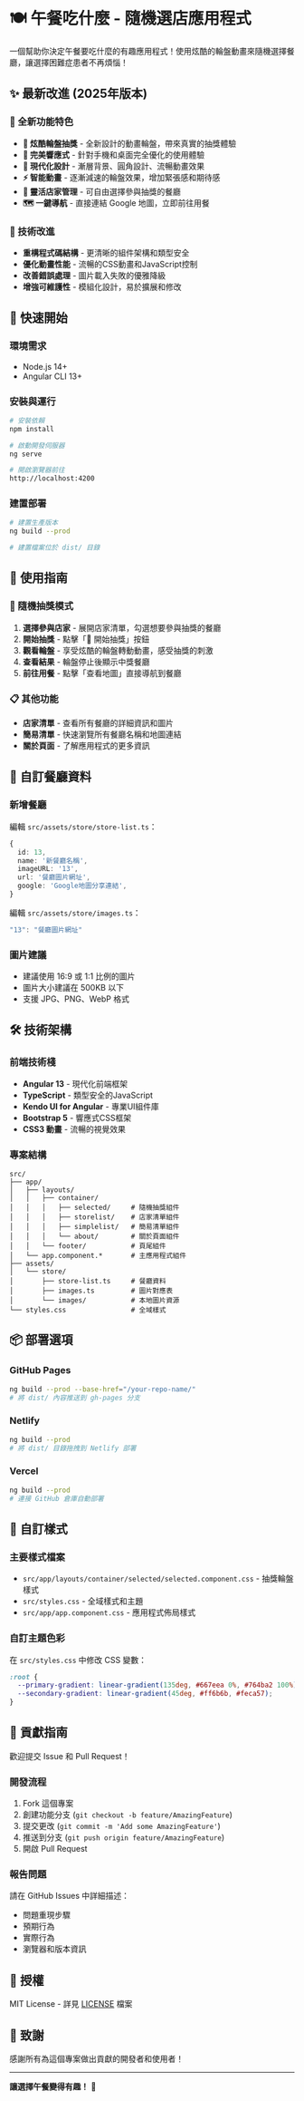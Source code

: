# 🍽️ 午餐吃什麼 - 隨機選店應用程式

一個幫助你決定午餐要吃什麼的有趣應用程式！使用炫酷的輪盤動畫來隨機選擇餐廳，讓選擇困難症患者不再煩惱！

## ✨ 最新改進 (2025年版本)

### 🎯 全新功能特色
- **🎲 炫酷輪盤抽獎** - 全新設計的動畫輪盤，帶來真實的抽獎體驗
- **📱 完美響應式** - 針對手機和桌面完全優化的使用體驗
- **🎨 現代化設計** - 漸層背景、圓角設計、流暢動畫效果
- **⚡ 智能動畫** - 逐漸減速的輪盤效果，增加緊張感和期待感
- **🏪 靈活店家管理** - 可自由選擇參與抽獎的餐廳
- **🗺️ 一鍵導航** - 直接連結 Google 地圖，立即前往用餐

### 🔧 技術改進
- **重構程式碼結構** - 更清晰的組件架構和類型安全
- **優化動畫性能** - 流暢的CSS動畫和JavaScript控制
- **改善錯誤處理** - 圖片載入失敗的優雅降級
- **增強可維護性** - 模組化設計，易於擴展和修改

## 🚀 快速開始

### 環境需求
- Node.js 14+
- Angular CLI 13+

### 安裝與運行
```bash
# 安裝依賴
npm install

# 啟動開發伺服器
ng serve

# 開啟瀏覽器前往
http://localhost:4200
```

### 建置部署
```bash
# 建置生產版本
ng build --prod

# 建置檔案位於 dist/ 目錄
```

## 📱 使用指南

### 🎯 隨機抽獎模式
1. **選擇參與店家** - 展開店家清單，勾選想要參與抽獎的餐廳
2. **開始抽獎** - 點擊「🎲 開始抽獎」按鈕
3. **觀看輪盤** - 享受炫酷的輪盤轉動動畫，感受抽獎的刺激
4. **查看結果** - 輪盤停止後顯示中獎餐廳
5. **前往用餐** - 點擊「查看地圖」直接導航到餐廳

### 📋 其他功能
- **店家清單** - 查看所有餐廳的詳細資訊和圖片
- **簡易清單** - 快速瀏覽所有餐廳名稱和地圖連結
- **關於頁面** - 了解應用程式的更多資訊

## 🏪 自訂餐廳資料

### 新增餐廳
編輯 `src/assets/store/store-list.ts`：
```typescript
{
  id: 13,
  name: '新餐廳名稱',
  imageURL: '13',
  url: '餐廳圖片網址',
  google: 'Google地圖分享連結',
}
```

編輯 `src/assets/store/images.ts`：
```typescript
"13": "餐廳圖片網址"
```

### 圖片建議
- 建議使用 16:9 或 1:1 比例的圖片
- 圖片大小建議在 500KB 以下
- 支援 JPG、PNG、WebP 格式

## 🛠️ 技術架構

### 前端技術棧
- **Angular 13** - 現代化前端框架
- **TypeScript** - 類型安全的JavaScript
- **Kendo UI for Angular** - 專業UI組件庫
- **Bootstrap 5** - 響應式CSS框架
- **CSS3 動畫** - 流暢的視覺效果

### 專案結構
```
src/
├── app/
│   ├── layouts/
│   │   ├── container/
│   │   │   ├── selected/     # 隨機抽獎組件
│   │   │   ├── storelist/    # 店家清單組件
│   │   │   ├── simplelist/   # 簡易清單組件
│   │   │   └── about/        # 關於頁面組件
│   │   └── footer/           # 頁尾組件
│   └── app.component.*       # 主應用程式組件
├── assets/
│   └── store/
│       ├── store-list.ts     # 餐廳資料
│       ├── images.ts         # 圖片對應表
│       └── images/           # 本地圖片資源
└── styles.css                # 全域樣式
```

## 📦 部署選項

### GitHub Pages
```bash
ng build --prod --base-href="/your-repo-name/"
# 將 dist/ 內容推送到 gh-pages 分支
```

### Netlify
```bash
ng build --prod
# 將 dist/ 目錄拖拽到 Netlify 部署
```

### Vercel
```bash
ng build --prod
# 連接 GitHub 倉庫自動部署
```

## 🎨 自訂樣式

### 主要樣式檔案
- `src/app/layouts/container/selected/selected.component.css` - 抽獎輪盤樣式
- `src/styles.css` - 全域樣式和主題
- `src/app/app.component.css` - 應用程式佈局樣式

### 自訂主題色彩
在 `src/styles.css` 中修改 CSS 變數：
```css
:root {
  --primary-gradient: linear-gradient(135deg, #667eea 0%, #764ba2 100%);
  --secondary-gradient: linear-gradient(45deg, #ff6b6b, #feca57);
}
```

## 🤝 貢獻指南

歡迎提交 Issue 和 Pull Request！

### 開發流程
1. Fork 這個專案
2. 創建功能分支 (`git checkout -b feature/AmazingFeature`)
3. 提交更改 (`git commit -m 'Add some AmazingFeature'`)
4. 推送到分支 (`git push origin feature/AmazingFeature`)
5. 開啟 Pull Request

### 報告問題
請在 GitHub Issues 中詳細描述：
- 問題重現步驟
- 預期行為
- 實際行為
- 瀏覽器和版本資訊

## 📄 授權

MIT License - 詳見 [LICENSE](LICENSE) 檔案

## 🙏 致謝

感謝所有為這個專案做出貢獻的開發者和使用者！

---

**讓選擇午餐變得有趣！** 🎉
